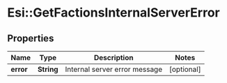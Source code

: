 # Esi::GetFactionsInternalServerError

## Properties
Name | Type | Description | Notes
------------ | ------------- | ------------- | -------------
**error** | **String** | Internal server error message | [optional] 


